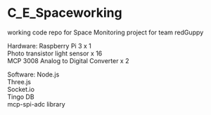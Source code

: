 # C_E_Spaceworking
working code repo for Space Monitoring project for team redGuppy

Hardware:
Raspberry Pi 3 x 1 <br/>
Photo transistor light sensor x 16 <br/>
MCP 3008 Analog to Digital Converter x 2 <br/>

Software:
Node.js<br/>
Three.js<br/>
Socket.io<br/>
Tingo DB<br/>
mcp-spi-adc library<br/>

